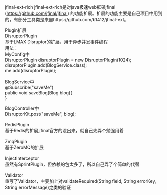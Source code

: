 jfinal-ext-rich
jfinal-ext-rich是对java极速web框架jfinal (https://github.com/jfinal/jfinal) 的功能扩展。扩展的功能主要是自己项目中用到 的，有部分工具类是来自https://github.com/b1412/jfinal-ext。

Plugin扩展<br/>
<h/>
DisruptorPlugin<br/>
基于LMAX Disruptor的扩展，用于异步并发事件编程<br/>
用法：<br/>
MyConfig中<br/>
DisruptorPlugin disruptorPlugin = new DisruptorPlugin(1024);<br/>
disruptorPlugin.add(BlogService.class);<br/>
me.add(disruptorPlugin);<br/>
<br/>
BlogService中<br/>
@Subscribe("saveMe")<br/>
public void saveBlog(Blog blog){<br/>
}<br/>

BlogController中<br/>
DisruptorKit.post("saveMe", blog);<br/>
<br/>
<h/>
RedisPlugin<br/>
基于Redis的扩展,jfinal官方的没出来，就自己先弄个勉强用着<br/>
<br/>
<h/>
ZmqPlugin<br/>
基于ZeroMQ的扩展<br/>
<br/>
<h/>
InjectInterceptor<br/>
虽然有SprintPlugin，但依赖的包太多了，所以自己弄了个简单的代替<br/>
<br/>
<h/>
Validator<br/>
重写了Validator，主要加上对validateRequired(String field, String errorKey, String errorMessage)之类的验证
<br/>
<h/>